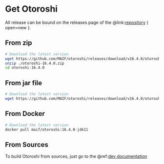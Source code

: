 # Get Otoroshi

All release can be bound on the releases page of the @link:[repository](https://github.com/MAIF/otoroshi/releases) { open=new }.

## From zip

```sh
# Download the latest version
wget https://github.com/MAIF/otoroshi/releases/download/v16.4.0/otoroshi-16.4.0.zip
unzip ./otoroshi-16.4.0.zip
cd otoroshi-16.4.0
```

## From jar file

```sh
# Download the latest version
wget https://github.com/MAIF/otoroshi/releases/download/v16.4.0/otoroshi.jar
```

## From Docker

```sh
# Download the latest version
docker pull maif/otoroshi:16.4.0-jdk11
```

## From Sources

To build Otoroshi from sources, just go to the @ref:[dev documentation](../dev.md)

